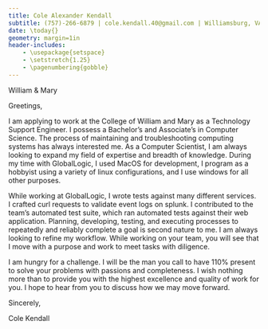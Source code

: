```yaml
---
title: Cole Alexander Kendall
subtitle: (757)-266-6879 | cole.kendall.40@gmail.com | Williamsburg, VA
date: \today{}
geometry: margin=1in
header-includes:
    - \usepackage{setspace}
    - \setstretch{1.25}
    - \pagenumbering{gobble}
---
```

William & Mary


Greetings,


I am applying to work at the College of William and Mary as a Technology Support Engineer. I possess a Bachelor’s and Associate’s in Computer Science. The process of maintaining and troubleshooting computing systems has always interested me. As a Computer Scientist, I am always looking to expand my field of expertise and breadth of knowledge. During my time with GlobalLogic, I used MacOS for development, I program as a hobbyist using a variety of linux configurations, and I use windows for all other purposes.


While working at GlobalLogic, I wrote tests against many different services. I crafted curl requests to validate event logs on splunk. I contributed to the team’s automated test suite, which ran automated tests against their web application. Planning, developing, testing, and executing processes to repeatedly and reliably complete a goal is second nature to me. I am always looking to refine my workflow. While working on your team, you will see that I move with a purpose and work to meet tasks with diligence.


I am hungry for a challenge. I will be the man you call to have 110% present to solve your problems with passions and completeness. I wish nothing more than to provide you with the highest excellence and quality of work for you. I hope to hear from you to discuss how we may move forward.


Sincerely,


Cole Kendall




